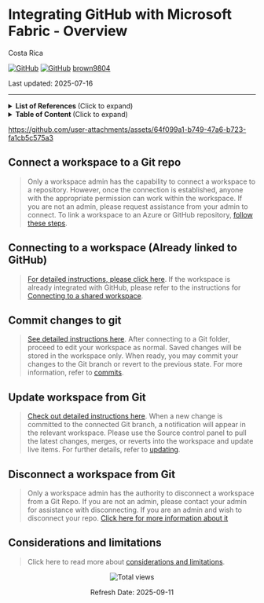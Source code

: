 # Integrating GitHub with Microsoft Fabric - Overview 

Costa Rica

[![GitHub](https://badgen.net/badge/icon/github?icon=github&label)](https://github.com) 
[![GitHub](https://img.shields.io/badge/--181717?logo=github&logoColor=ffffff)](https://github.com/)
[brown9804](https://github.com/brown9804)

Last updated: 2025-07-16

----------

<details>
<summary><b>List of References </b> (Click to expand)</summary>

- [What is Microsoft Fabric Git integration?](https://learn.microsoft.com/en-us/fabric/cicd/git-integration/intro-to-git-integration?tabs=azure-devops)
- [Get started with Git integration - Guided examples](https://learn.microsoft.com/en-us/fabric/cicd/git-integration/git-get-started?tabs=azure-devops%2CAzure%2Ccommit-to-git#connect-a-workspace-to-a-git-repo)
- [Basic concepts in Git integration (git roles, permissions, connect and sync workspace](https://learn.microsoft.com/en-us/fabric/cicd/git-integration/git-integration-process?tabs=Azure%2Cazure-devops#permissions)
- [Best practices for lifecycle management in Fabric](https://learn.microsoft.com/en-us/fabric/cicd/best-practices-cicd)
- [End-to-end tutorials in Microsoft Fabric](https://learn.microsoft.com/en-us/fabric/get-started/end-to-end-tutorials)
- [Microsoft Fabric Samples - Git repo](https://github.com/microsoft/fabric-samples)

</details>

<details>
<summary><b>Table of Content </b> (Click to expand)</summary>

- [Wiki](#wiki)
- [Content](#content)
- [Connect a workspace to a Git repo](#connect-a-workspace-to-a-git-repo)
- [Connecting to a workspace Already linked to GitHub](#connecting-to-a-workspace-already-linked-to-github)
- [Commit changes to git](#commit-changes-to-git)
- [Update workspace from Git](#update-workspace-from-git)
- [Disconnect a workspace from Git](#disconnect-a-workspace-from-git)
- [Considerations and limitations](#considerations-and-limitations)

</details>

https://github.com/user-attachments/assets/64f099a1-b749-47a6-b723-fa1cb5c575a3

## Connect a workspace to a Git repo

> Only a workspace admin has the capability to connect a workspace to a repository. However, once the connection is established, anyone with the appropriate permission can work within the workspace. If you are not an admin, please request assistance from your admin to connect. To link a workspace to an Azure or GitHub repository, [follow these steps](https://learn.microsoft.com/en-us/fabric/cicd/git-integration/git-get-started?tabs=azure-devops%2CAzure%2Ccommit-to-git#connect-a-workspace-to-a-git-repo).

## Connecting to a workspace (Already linked to GitHub)

> [For detailed instructions, please click here](https://learn.microsoft.com/en-us/fabric/cicd/git-integration/git-get-started?tabs=azure-devops%2CAzure%2Ccommit-to-git#connect-to-a-workspace). If the workspace is already integrated with GitHub, please refer to the instructions for [Connecting to a shared workspace](https://learn.microsoft.com/en-us/fabric/cicd/git-integration/git-integration-process?tabs=Azure%2Cazure-devops#connect-to-a-shared-workspace).

## Commit changes to git

> [See detailed instructions here](https://learn.microsoft.com/en-us/fabric/cicd/git-integration/git-get-started?tabs=azure-devops%2CAzure%2Ccommit-to-git#commit-changes-to-git). After connecting to a Git folder, proceed to edit your workspace as normal. Saved changes will be stored in the workspace only. When ready, you may commit your changes to the Git branch or revert to the previous state. For more information, refer to [commits](https://learn.microsoft.com/en-us/fabric/cicd/git-integration/git-integration-process?tabs=Azure%2Cazure-devops#commit).

## Update workspace from Git

> [Check out detailed instructions here](https://learn.microsoft.com/en-us/fabric/cicd/git-integration/git-get-started?tabs=azure-devops%2CAzure%2Ccommit-to-git#update-workspace-from-git). When a new change is committed to the connected Git branch, a notification will appear in the relevant workspace. Please use the Source control panel to pull the latest changes, merges, or reverts into the workspace and update live items. For further details, refer to [updating](https://learn.microsoft.com/en-us/fabric/cicd/git-integration/git-integration-process?tabs=Azure%2Cazure-devops#update).

## Disconnect a workspace from Git

> Only a workspace admin has the authority to disconnect a workspace from a Git Repo. If you are not an admin, please contact your admin for assistance with disconnecting. If you are an admin and wish to disconnect your repo. [Click here for more information about it](https://learn.microsoft.com/en-us/fabric/cicd/git-integration/git-get-started?tabs=azure-devops%2CAzure%2Ccommit-to-git#disconnect-a-workspace-from-git)

## Considerations and limitations

> Click here to read more about [considerations and limitations](https://learn.microsoft.com/en-us/fabric/cicd/git-integration/git-get-started?tabs=azure-devops%2CAzure%2Ccommit-to-git#considerations-and-limitations).

<!-- START BADGE -->
<div align="center">
  <img src="https://img.shields.io/badge/Total%20views-1383-limegreen" alt="Total views">
  <p>Refresh Date: 2025-09-11</p>
</div>
<!-- END BADGE -->
